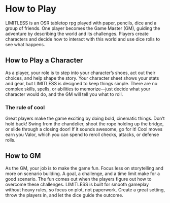# How to Play
LIMITLESS is an OSR tabletop rpg played with paper, pencils, dice and a group of friends. One player becomes the Game Master (GM), guiding the adventure by describing the world and its challenges. Players create characters and decide how to interact with this world and use dice rolls to see what happens.

## How to Play a Character
As a player, your role is to step into your character’s shoes, act out their choices, and help shape the story. Your character sheet shows your stats and gear, but LIMITLESS is designed to keep things simple. There are no complex skills, spells, or abilities to memorize—just decide what your character would do, and the GM will tell you what to roll.

### The rule of cool
Great players make the game exciting by doing bold, cinematic things. Don’t hold back! Swing from the chandelier, shoot the rope holding up the bridge, or slide through a closing door! If it sounds awesome, go for it! Cool moves earn you Valor, which you can spend to reroll checks, attacks, or defense rolls.

## How to GM
As the GM, your job is to make the game fun. Focus less on storytelling and more on scenario building. A goal, a challenge, and a time limit make for a good scenario. The fun comes out when the players figure out how to overcome these challenges. LIMITLESS is built for smooth gameplay without heavy rules, so focus on plot, not paperwork. Create a great setting, throw the players in, and let the dice guide the outcome.